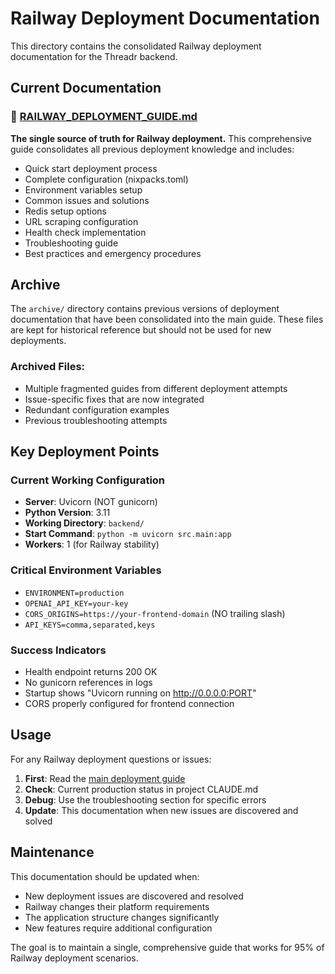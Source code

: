 # Railway Deployment Documentation

This directory contains the consolidated Railway deployment documentation for the Threadr backend.

## Current Documentation

### 📖 [RAILWAY_DEPLOYMENT_GUIDE.md](./RAILWAY_DEPLOYMENT_GUIDE.md)
**The single source of truth for Railway deployment.** This comprehensive guide consolidates all previous deployment knowledge and includes:

- Quick start deployment process
- Complete configuration (nixpacks.toml)
- Environment variables setup
- Common issues and solutions
- Redis setup options
- URL scraping configuration
- Health check implementation
- Troubleshooting guide
- Best practices and emergency procedures

## Archive

The `archive/` directory contains previous versions of deployment documentation that have been consolidated into the main guide. These files are kept for historical reference but should not be used for new deployments.

### Archived Files:
- Multiple fragmented guides from different deployment attempts
- Issue-specific fixes that are now integrated
- Redundant configuration examples
- Previous troubleshooting attempts

## Key Deployment Points

### Current Working Configuration
- **Server**: Uvicorn (NOT gunicorn)
- **Python Version**: 3.11
- **Working Directory**: `backend/`
- **Start Command**: `python -m uvicorn src.main:app`
- **Workers**: 1 (for Railway stability)

### Critical Environment Variables
- `ENVIRONMENT=production`
- `OPENAI_API_KEY=your-key`
- `CORS_ORIGINS=https://your-frontend-domain` (NO trailing slash)
- `API_KEYS=comma,separated,keys`

### Success Indicators
- Health endpoint returns 200 OK
- No gunicorn references in logs
- Startup shows "Uvicorn running on http://0.0.0.0:PORT"
- CORS properly configured for frontend connection

## Usage

For any Railway deployment questions or issues:

1. **First**: Read the [main deployment guide](./RAILWAY_DEPLOYMENT_GUIDE.md)
2. **Check**: Current production status in project CLAUDE.md
3. **Debug**: Use the troubleshooting section for specific errors
4. **Update**: This documentation when new issues are discovered and solved

## Maintenance

This documentation should be updated when:
- New deployment issues are discovered and resolved
- Railway changes their platform requirements
- The application structure changes significantly
- New features require additional configuration

The goal is to maintain a single, comprehensive guide that works for 95% of Railway deployment scenarios.